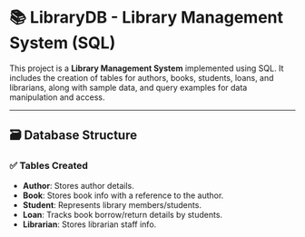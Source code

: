 # 📚 LibraryDB - Library Management System (SQL)

This project is a **Library Management System** implemented using SQL. It includes the creation of tables for authors, books, students, loans, and librarians, along with sample data, and query examples for data manipulation and access.

---

## 🗃️ Database Structure

### ✅ Tables Created
- **Author**: Stores author details.
- **Book**: Stores book info with a reference to the author.
- **Student**: Represents library members/students.
- **Loan**: Tracks book borrow/return details by students.
- **Librarian**: Stores librarian staff info.
